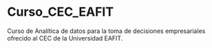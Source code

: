 # Curso_CEC_EAFIT
Curso de Analítica de datos para la toma de decisiones empresariales ofrecido al CEC de la Universidad EAFIT.

